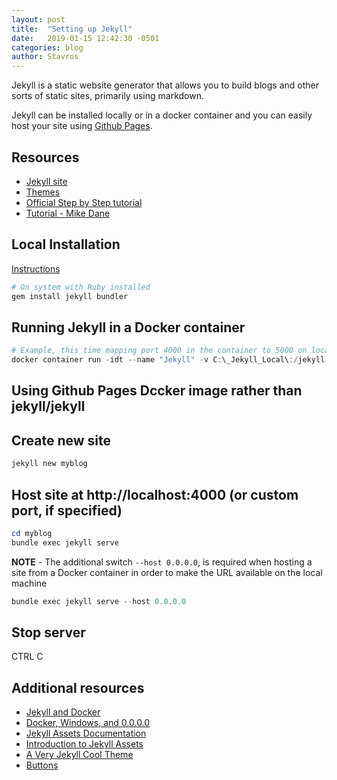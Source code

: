 ```yaml
---
layout: post
title:  "Setting up Jekyll"
date:   2019-01-15 12:42:30 -0501
categories: blog
author: Stavros
---
```

Jekyll is a static website generator that allows you to build blogs and other sorts of static sites, primarily using markdown.

Jekyll can be installed locally or in a docker container and you can easily host your site using [Github Pages](https://pages.github.com/).

## Resources

- [Jekyll site](https://jekyllrb.com)
- [Themes](https://rubygems.org/)
- [Official Step by Step tutorial](https://jekyllrb.com/docs/step-by-step/01-setup/)
- [Tutorial - Mike Dane](https://www.mikedane.com/static-site-generators/jekyll/)

## Local Installation

[Instructions](https://jekyllrb.com/docs/)

```powershell
# On system with Ruby installed
gem install jekyll bundler
```

## Running Jekyll in a Docker container

```powershell
# Example, this time mapping port 4000 in the container to 5000 on localhost
docker container run -idt --name "Jekyll" -v C:\_Jekyll_Local\:/jekyll -p 5000:4000 jekyll/jekyll bash
```

## Using Github Pages Dccker image rather than jekyll/jekyll

## Create new site

```powershell
jekyll new myblog
```

## Host site at http://localhost:4000 (or custom port, if specified)

```powershell
cd myblog
bundle exec jekyll serve
```

**NOTE** - The additional switch ```--host 0.0.0.0```, is required when hosting a site from a Docker container in order to make the URL available on the local machine


```powershell
bundle exec jekyll serve --host 0.0.0.0
```
## Stop server

CTRL C

## Additional resources

- [Jekyll and Docker](Jekyll-and-Docker)
- [Docker, Windows, and 0.0.0.0](https://tonyho.net/jekyll-docker-windows-and-0-0-0-0/)
- [Jekyll Assets Documentation](https://github.com/envygeeks/jekyll-assets/blob/master/README.md)
- [Introduction to Jekyll Assets](http://ixti.net/software/2012/12/30/unleash-mr-hyde-introduction-of-jekyll-assets.html)
- [A Very Jekyll Cool Theme](https://github.com/sebagomez/Jalpc)
- [Buttons](https://stackoverflow.com/questions/40688633/how-can-i-add-a-button-in-a-md-file-with-jekyll)